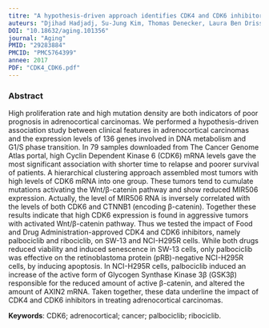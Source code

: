 ```yaml
---
titre: "A hypothesis-driven approach identifies CDK4 and CDK6 inhibitors as candidate drugs for treatments of adrenocortical carcinomas"
auteurs: "Djihad Hadjadj, Su-Jung Kim, Thomas Denecker, Laura Ben Driss, Jean-Charles Cadoret, Chrystelle Maric, Giuseppe Baldacci, Fabien Fauchereau"
DOI: "10.18632/aging.101356"
journal: "Aging"
PMID: "29283884" 
PMCID: "PMC5764399" 
annee: 2017
PDF: "CDK4_CDK6.pdf"
---
```


### Abstract

High proliferation rate and high mutation density are both indicators of poor prognosis in adrenocortical carcinomas. We performed a hypothesis-driven association study between clinical features in adrenocortical carcinomas and the expression levels of 136 genes involved in DNA metabolism and G1/S phase transition. In 79 samples downloaded from The Cancer Genome Atlas portal, high Cyclin Dependent Kinase 6 (CDK6) mRNA levels gave the most significant association with shorter time to relapse and poorer survival of patients. A hierarchical clustering approach assembled most tumors with high levels of CDK6 mRNA into one group. These tumors tend to cumulate mutations activating the Wnt/β-catenin pathway and show reduced MIR506 expression. Actually, the level of MIR506 RNA is inversely correlated with the levels of both CDK6 and CTNNB1 (encoding β-catenin). Together these results indicate that high CDK6 expression is found in aggressive tumors with activated Wnt/β-catenin pathway. Thus we tested the impact of Food and Drug Administration-approved CDK4 and CDK6 inhibitors, namely palbociclib and ribociclib, on SW-13 and NCI-H295R cells. While both drugs reduced viability and induced senescence in SW-13 cells, only palbociclib was effective on the retinoblastoma protein (pRB)-negative NCI-H295R cells, by inducing apoptosis. In NCI-H295R cells, palbociclib induced an increase of the active form of Glycogen Synthase Kinase 3β (GSK3β) responsible for the reduced amount of active β-catenin, and altered the amount of AXIN2 mRNA. Taken together, these data underline the impact of CDK4 and CDK6 inhibitors in treating adrenocortical carcinomas.

**Keywords**: CDK6; adrenocortical; cancer; palbociclib; ribociclib.